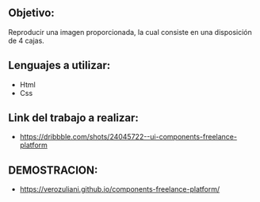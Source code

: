 ## Objetivo:
Reproducir una imagen proporcionada, la cual consiste en una disposición de 4 cajas.

## Lenguajes a utilizar:  
* Html
* Css

## Link del trabajo a realizar:
- https://dribbble.com/shots/24045722--ui-components-freelance-platform

## DEMOSTRACION:
 - https://verozuliani.github.io/components-freelance-platform/
  

